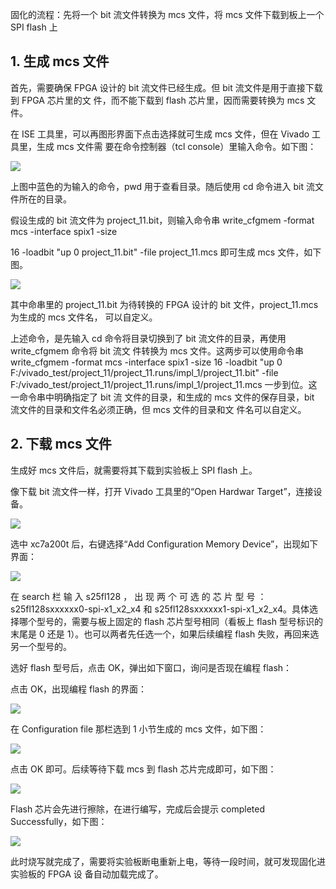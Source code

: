 固化的流程：先将一个 bit 流文件转换为 mcs 文件，将 mcs 文件下载到板上一个 SPI flash 上

## 1. 生成 mcs 文件

首先，需要确保 FPGA 设计的 bit 流文件已经生成。但 bit 流文件是用于直接下载到 FPGA 芯片里的文 件，而不能下载到 flash 芯片里，因而需要转换为 mcs 文件。

在 ISE 工具里，可以再图形界面下点击选择就可生成 mcs 文件，但在 Vivado 工具里，生成 mcs 文件需 要在命令控制器（tcl console）里输入命令。如下图：

![](/assets/固化1)

上图中蓝色的为输入的命令，pwd 用于查看目录。随后使用 cd 命令进入 bit 流文件所在的目录。

假设生成的 bit 流文件为 project\_11.bit，则输入命令串 write\_cfgmem -format mcs -interface spix1 -size

16 -loadbit "up 0 project\_11.bit" -file project\_11.mcs 即可生成 mcs 文件，如下图。

![](/assets/固化2)

其中命串里的 project\_11.bit 为待转换的 FPGA 设计的 bit 文件，project\_11.mcs 为生成的 mcs 文件名， 可以自定义。

上述命令，是先输入 cd 命令将目录切换到了 bit 流文件的目录，再使用 write\_cfgmem 命令将 bit 流文 件转换为 mcs 文件。这两步可以使用命令串 write\_cfgmem -format mcs -interface spix1 -size 16 -loadbit "up 0 F:/vivado\_test/project\_11/project\_11.runs/impl\_1/project\_11.bit" -file F:/vivado\_test/project\_11/project\_11.runs/impl\_1/project\_11.mcs 一步到位。这一命令串中明确指定了 bit 流 文件的目录，和生成的 mcs 文件的保存目录，bit 流文件的目录和文件名必须正确，但 mcs 文件的目录和文 件名可以自定义。

## 2. 下载 mcs 文件

生成好 mcs 文件后，就需要将其下载到实验板上 SPI flash 上。

像下载 bit 流文件一样，打开 Vivado 工具里的“Open Hardwar Target”，连接设备。

![](/assets/固化3)

选中 xc7a200t 后，右键选择“Add Configuration Memory Device”，出现如下界面：

![](/assets/固化4)

在 search 栏 输 入 s25fl128 ， 出 现 两 个 可 选 的 芯 片 型 号 ： s25fl128sxxxxxx0-spi-x1\_x2\_x4 和 s25fl128sxxxxxx1-spi-x1\_x2\_x4。具体选择哪个型号的，需要与板上固定的 flash 芯片型号相同（看板上 flash 型号标识的末尾是 0 还是 1）。也可以两者先任选一个，如果后续编程 flash 失败，再回来选另一个型号的。

选好 flash 型号后，点击 OK，弹出如下窗口，询问是否现在编程 flash：

点击 OK，出现编程 flash 的界面：

![](/assets/固化5)

在 Configuration file 那栏选到 1 小节生成的 mcs 文件，如下图：

![](/assets/固化6)

点击 OK 即可。后续等待下载 mcs 到 flash 芯片完成即可，如下图：

![](/assets/固化7)

Flash 芯片会先进行擦除，在进行编写，完成后会提示 completed Successfully，如下图：

![](/assets/固化8)

此时烧写就完成了，需要将实验板断电重新上电，等待一段时间，就可发现固化进实验板的 FPGA 设 备自动加载完成了。


